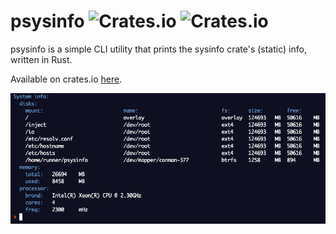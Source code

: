 psysinfo ![Crates.io](https://img.shields.io/crates/v/psysinfo) ![Crates.io](https://img.shields.io/crates/l/psysinfo)
=====
psysinfo is a simple CLI utility that prints the sysinfo crate's (static) info, written in Rust.

Available on crates.io [here](https://crates.io/crates/psysinfo).

![](https://github.com/amberisvibin/psysinfo/blob/master/psysinfo-output.png)
